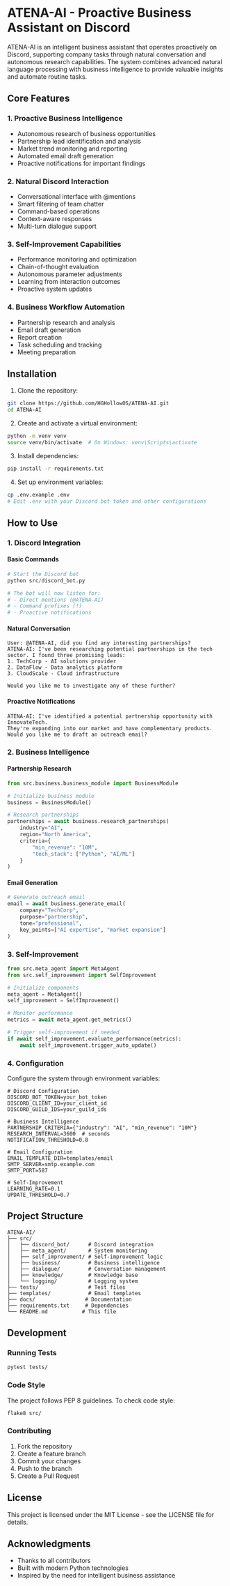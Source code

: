 # ATENA-AI - Proactive Business Assistant on Discord

ATENA-AI is an intelligent business assistant that operates proactively on Discord, supporting company tasks through natural conversation and autonomous research capabilities. The system combines advanced natural language processing with business intelligence to provide valuable insights and automate routine tasks.

## Core Features

### 1. Proactive Business Intelligence
- Autonomous research of business opportunities
- Partnership lead identification and analysis
- Market trend monitoring and reporting
- Automated email draft generation
- Proactive notifications for important findings

### 2. Natural Discord Interaction
- Conversational interface with @mentions
- Smart filtering of team chatter
- Command-based operations
- Context-aware responses
- Multi-turn dialogue support

### 3. Self-Improvement Capabilities
- Performance monitoring and optimization
- Chain-of-thought evaluation
- Autonomous parameter adjustments
- Learning from interaction outcomes
- Proactive system updates

### 4. Business Workflow Automation
- Partnership research and analysis
- Email draft generation
- Report creation
- Task scheduling and tracking
- Meeting preparation

## Installation

1. Clone the repository:
```bash
git clone https://github.com/HGHollowOS/ATENA-AI.git
cd ATENA-AI
```

2. Create and activate a virtual environment:
```bash
python -m venv venv
source venv/bin/activate  # On Windows: venv\Scripts\activate
```

3. Install dependencies:
```bash
pip install -r requirements.txt
```

4. Set up environment variables:
```bash
cp .env.example .env
# Edit .env with your Discord bot token and other configurations
```

## How to Use

### 1. Discord Integration

#### Basic Commands
```python
# Start the Discord bot
python src/discord_bot.py

# The bot will now listen for:
# - Direct mentions (@ATENA-AI)
# - Command prefixes (!)
# - Proactive notifications
```

#### Natural Conversation
```
User: @ATENA-AI, did you find any interesting partnerships?
ATENA-AI: I've been researching potential partnerships in the tech sector. I found three promising leads:
1. TechCorp - AI solutions provider
2. DataFlow - Data analytics platform
3. CloudScale - Cloud infrastructure

Would you like me to investigate any of these further?
```

#### Proactive Notifications
```
ATENA-AI: I've identified a potential partnership opportunity with InnovateTech. 
They're expanding into our market and have complementary products. 
Would you like me to draft an outreach email?
```

### 2. Business Intelligence

#### Partnership Research
```python
from src.business.business_module import BusinessModule

# Initialize business module
business = BusinessModule()

# Research partnerships
partnerships = await business.research_partnerships(
    industry="AI",
    region="North America",
    criteria={
        "min_revenue": "10M",
        "tech_stack": ["Python", "AI/ML"]
    }
)
```

#### Email Generation
```python
# Generate outreach email
email = await business.generate_email(
    company="TechCorp",
    purpose="partnership",
    tone="professional",
    key_points=["AI expertise", "market expansion"]
)
```

### 3. Self-Improvement

```python
from src.meta_agent import MetaAgent
from src.self_improvement import SelfImprovement

# Initialize components
meta_agent = MetaAgent()
self_improvement = SelfImprovement()

# Monitor performance
metrics = await meta_agent.get_metrics()

# Trigger self-improvement if needed
if await self_improvement.evaluate_performance(metrics):
    await self_improvement.trigger_auto_update()
```

### 4. Configuration

Configure the system through environment variables:

```env
# Discord Configuration
DISCORD_BOT_TOKEN=your_bot_token
DISCORD_CLIENT_ID=your_client_id
DISCORD_GUILD_IDS=your_guild_ids

# Business Intelligence
PARTNERSHIP_CRITERIA={"industry": "AI", "min_revenue": "10M"}
RESEARCH_INTERVAL=3600  # seconds
NOTIFICATION_THRESHOLD=0.8

# Email Configuration
EMAIL_TEMPLATE_DIR=templates/email
SMTP_SERVER=smtp.example.com
SMTP_PORT=587

# Self-Improvement
LEARNING_RATE=0.1
UPDATE_THRESHOLD=0.7
```

## Project Structure

```
ATENA-AI/
├── src/
│   ├── discord_bot/      # Discord integration
│   ├── meta_agent/       # System monitoring
│   ├── self_improvement/ # Self-improvement logic
│   ├── business/         # Business intelligence
│   ├── dialogue/         # Conversation management
│   ├── knowledge/        # Knowledge base
│   └── logging/          # Logging system
├── tests/                # Test files
├── templates/            # Email templates
├── docs/                # Documentation
├── requirements.txt     # Dependencies
└── README.md           # This file
```

## Development

### Running Tests
```bash
pytest tests/
```

### Code Style
The project follows PEP 8 guidelines. To check code style:
```bash
flake8 src/
```

### Contributing
1. Fork the repository
2. Create a feature branch
3. Commit your changes
4. Push to the branch
5. Create a Pull Request

## License

This project is licensed under the MIT License - see the LICENSE file for details.

## Acknowledgments

- Thanks to all contributors
- Built with modern Python technologies
- Inspired by the need for intelligent business assistance 